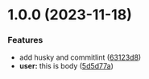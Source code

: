 # 1.0.0 (2023-11-18)


### Features

* add husky and commitlint ([63123d8](https://github.com/clark726/DemoRelease/commit/63123d8e80306c6dd555666bf23dcf9c6ddb4ef7))
* **user:** this is body ([5d5d77a](https://github.com/clark726/DemoRelease/commit/5d5d77a6eff808b5a087fd731a3a42bab264bd18))
